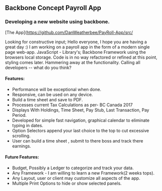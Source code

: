 ## Backbone Concept Payroll App


### Developing a new website using backbone.
[The App](https://github.com/DanWeatherbee/PayRoll-App/src/

Looking for constructive input;
Hello everyone, I hope you are having a great day :)
I am working on a payroll app in the form of a modern single page web-app.
JavaScript - Library's; Backbone Framework using the browsers local storage.
Code is in no way refactored or refined at this point, styling comes later.
Hammering away at the functionality.
Calling all developers -- what do you think?

#### Features:
* Performance will be exceptional when done.
* Responsive, can be used on any device.
* Build a time sheet and save to PDF.
* Processes current Tax Calculations as per- BC Canada 2017
* Displays  With Holdings, Time Sheet, Pay Stub, Last Transaction, Pay Period.
* Developed for simple fast navigation, graphical calendar to eliminate typing in dates.
* Option Selectors append your last choice to the top to cut excessive scrolling.
* User can build a time sheet , submit to there boss and track there earnings.

#### Future Features:
* Budget, Possibly a Ledger to categorize and track your data.
* Any Framework - I am willing to learn a new Framework(2 weeks tops).
* Any Layout, user or client may customize all aspects of the app.
* Multiple Print Options to hide or show selected panels.
